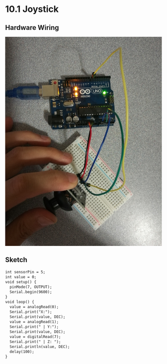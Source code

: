 # 10.1 Joystick

## Hardware Wiring
![Image](../../Examples/sensor-kit-for-arduino/020_joystick.jpg)

## Sketch
```
int sensorPin = 5;
int value = 0;
void setup() {
  pinMode(7, OUTPUT);
  Serial.begin(9600);
}
void loop() {
  value = analogRead(0);
  Serial.print("X:");
  Serial.print(value, DEC);
  value = analogRead(1);
  Serial.print(" | Y:");
  Serial.print(value, DEC);
  value = digitalRead(7);
  Serial.print(" | Z: ");
  Serial.println(value, DEC);
  delay(100);
}
```
